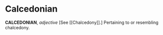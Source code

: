 # Calcedonian

**CALCEDONIAN**, _adjective_ \[See [[Chalcedony]].\] Pertaining to or resembling chalcedony.